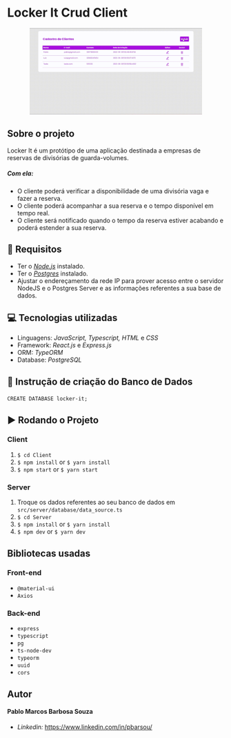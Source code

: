 # Locker It Crud Client

 <p align="center">
  <img src="client/src/assets/to_readme/Locker-It.gif" width="400px">
  </p>

## Sobre o projeto

Locker It é um protótipo de uma aplicação destinada a empresas de reservas de divisórias de guarda-volumes. 

##### *Com ela:* 
+ O cliente poderá verificar a disponibilidade de uma divisória vaga e fazer a reserva. 
+ O cliente poderá acompanhar a sua reserva e o tempo disponível em tempo real.
+ O cliente será notificado quando o tempo da reserva estiver acabando e poderá estender a sua reserva.

## 🔻 Requisitos

+ Ter o <a href="https://nodejs.org/en/">*Node.js*<a/> instalado.
+ Ter o <a href="https://www.postgresql.org/download/">*Postgres*<a/> instalado.
+ Ajustar o endereçamento da rede IP para prover acesso entre o servidor NodeJS e o Postgres Server e as informações referentes a sua base de dados.

## 💻  Tecnologias utilizadas

+ Linguagens: *JavaScript, Typescript, HTML* e *CSS*
+ Framework: *React.js* e *Express.js*
+ ORM: *TypeORM*
+ Database: *PostgreSQL*

## 💾 Instrução de criação do Banco de Dados

`CREATE DATABASE locker-it;`


## ▶   Rodando o Projeto

### Client

  1. `$ cd Client `
  2. `$ npm install` or `$ yarn install`
  3. `$ npm start` or `$ yarn start`

### Server

  1. Troque os dados referentes ao seu banco de dados em `src/server/database/data_source.ts`
  2. `$ cd Server `
  3. `$ npm install` or `$ yarn install`
  4. `$ npm dev` or `$ yarn dev`
  
## Bibliotecas usadas

### Front-end

 + `@material-ui`
 +  `Axios`

### Back-end

+ `express`
+ `typescript`
+ `pg`
+ `ts-node-dev`
+ `typeorm`
+ `uuid`
+ `cors`

## Autor

#### Pablo Marcos Barbosa Souza

+ *Linkedin:* https://www.linkedin.com/in/pbarsou/
